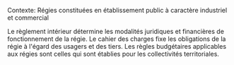 Contexte: Régies constituées en établissement public  à caractère industriel et commercial

Le règlement intérieur détermine les modalités juridiques et financières de fonctionnement de la régie. Le cahier des charges fixe les obligations de la régie à l'égard des usagers et des tiers. Les règles budgétaires applicables aux régies sont celles qui sont établies pour les collectivités territoriales.